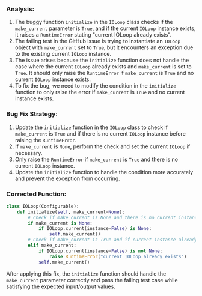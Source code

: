 ### Analysis:
1. The buggy function `initialize` in the `IOLoop` class checks if the `make_current` parameter is `True`, and if the current `IOLoop` instance exists, it raises a `RuntimeError` stating "current IOLoop already exists".
2. The failing test in the GitHub issue is trying to instantiate an `IOLoop` object with `make_current` set to `True`, but it encounters an exception due to the existing current `IOLoop` instance.
3. The issue arises because the `initialize` function does not handle the case where the current `IOLoop` already exists and `make_current` is set to `True`. It should only raise the `RuntimeError` if `make_current` is `True` and no current `IOLoop` instance exists.
4. To fix the bug, we need to modify the condition in the `initialize` function to only raise the error if `make_current` is `True` and no current instance exists.

### Bug Fix Strategy:
1. Update the `initialize` function in the `IOLoop` class to check if `make_current` is `True` and if there is no current `IOLoop` instance before raising the `RuntimeError`.
2. If `make_current` is `None`, perform the check and set the current `IOLoop` if necessary.
3. Only raise the `RuntimeError` if `make_current` is `True` and there is no current `IOLoop` instance.
4. Update the `initialize` function to handle the condition more accurately and prevent the exception from occurring.

### Corrected Function:
```python
class IOLoop(Configurable):
    def initialize(self, make_current=None):
        # Check if make_current is None and there is no current instance
        if make_current is None:
            if IOLoop.current(instance=False) is None:
                self.make_current()
        # Check if make_current is True and if current instance already exists
        elif make_current:
            if IOLoop.current(instance=False) is not None:
                raise RuntimeError("current IOLoop already exists")
            self.make_current()
```

After applying this fix, the `initialize` function should handle the `make_current` parameter correctly and pass the failing test case while satisfying the expected input/output values.